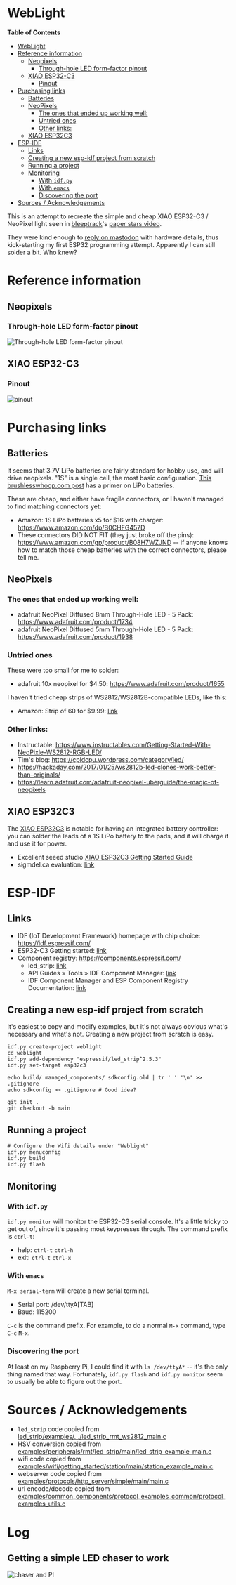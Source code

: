 WebLight
========

<!-- markdown-toc start - Don't edit this section. Run M-x markdown-toc-refresh-toc -->
**Table of Contents**

- [WebLight](#weblight)
- [Reference information](#reference-information)
    - [Neopixels](#neopixels)
        - [Through-hole LED form-factor pinout](#through-hole-led-form-factor-pinout)
    - [XIAO ESP32-C3](#xiao-esp32-c3)
        - [Pinout](#pinout)
- [Purchasing links](#purchasing-links)
    - [Batteries](#batteries)
    - [NeoPixels](#neopixels)
        - [The ones that ended up working well:](#the-ones-that-ended-up-working-well)
        - [Untried ones](#untried-ones)
        - [Other links:](#other-links)
    - [XIAO ESP32C3](#xiao-esp32c3)
- [ESP-IDF](#esp-idf)
    - [Links](#links)
    - [Creating a new esp-idf project from scratch](#creating-a-new-esp-idf-project-from-scratch)
    - [Running a project](#running-a-project)
    - [Monitoring](#monitoring)
        - [With `idf.py`](#with-idfpy)
        - [With `emacs`](#with-emacs)
        - [Discovering the port](#discovering-the-port)
- [Sources / Acknowledgements](#sources--acknowledgements)

<!-- markdown-toc end -->


This is an attempt to recreate the simple and cheap XIAO ESP32-C3 /
NeoPixel light seen in [bleeptrack](https://www.bleeptrack.de/)'s
[paper stars video](https://www.youtube.com/watch?v=MRfAjHKRlBU).

They were kind enough to
[reply on mastodon](https://hachyderm.io/@zellyn/111621948922719858) with
hardware details, thus kick-starting my first ESP32 programming attempt.
Apparently I can still solder a bit. Who knew?

# Reference information

## Neopixels

### Through-hole LED form-factor pinout
![Through-hole LED form-factor pinout](./img/neopixel-8mm-pins.jpg)

## XIAO ESP32-C3

### Pinout
![pinout](./img/pinout-xiao-esp32-c3.png)

# Purchasing links

## Batteries
It seems that 3.7V LiPo batteries are fairly standard for hobby use,
and will drive neopixels. "1S" is a single cell, the most basic
configuration. [This brushlesswhoop.com
post](https://brushlesswhoop.com/blog/battery-specifications/) has a
primer on LiPo batteries.

These are cheap, and either have fragile connectors, or I haven't managed to find matching connectors yet:
- Amazon: 1S LiPo batteries x5 for $16 with charger: https://www.amazon.com/dp/B0CHFG457D
- These connectors DID NOT FIT (they just broke off the pins):
  https://www.amazon.com/gp/product/B08H7WZJND -- if anyone knows how
  to match those cheap batteries with the correct connectors, please
  tell me.

## NeoPixels

### The ones that ended up working well:

- adafruit NeoPixel Diffused 8mm Through-Hole LED - 5 Pack: https://www.adafruit.com/product/1734
- adafruit NeoPixel Diffused 5mm Through-Hole LED - 5 Pack: https://www.adafruit.com/product/1938

### Untried ones

These were too small for me to solder:

- adafruit 10x neopixel for $4.50: https://www.adafruit.com/product/1655

I haven't tried cheap strips of WS2812/WS2812B-compatible LEDs, like this:

- Amazon: Strip of 60 for $9.99: [link](https://www.amazon.com/dp/B01CDTED80)

### Other links:

- Instructable: https://www.instructables.com/Getting-Started-With-NeoPixle-WS2812-RGB-LED/
- Tim's blog: https://cpldcpu.wordpress.com/category/led/
- https://hackaday.com/2017/01/25/ws2812b-led-clones-work-better-than-originals/
- https://learn.adafruit.com/adafruit-neopixel-uberguide/the-magic-of-neopixels

## XIAO ESP32C3

The [XIAO ESP32C3](https://www.seeedstudio.com/Seeed-XIAO-ESP32C3-p-5431.html)
is notable for having an integrated battery controller: you can solder
the leads of a 1S LiPo battery to the pads, and it will charge it and
use it for power.

- Excellent seeed studio [XIAO ESP32C3 Getting Started Guide](https://wiki.seeedstudio.com/XIAO_ESP32C3_Getting_Started/)
- sigmdel.ca evaluation: [link](https://sigmdel.ca/michel/ha/xiao/xiao_esp32c3_intro_en.html)

# ESP-IDF

## Links

- IDF (IoT Development Framework) homepage with chip choice: https://idf.espressif.com/
- ESP32-C3 Getting started: [link](https://docs.espressif.com/projects/esp-idf/en/stable/esp32c3/get-started/index.html)
- Component registry: https://components.espressif.com/
  - led_strip: [link](https://components.espressif.com/components/espressif/led_strip/versions/2.5.3)
  - API Guides » Tools » IDF Component Manager: [link](https://docs.espressif.com/projects/esp-idf/en/stable/esp32c3/api-guides/tools/idf-component-manager.html)
  - IDF Component Manager and ESP Component Registry Documentation: [link](https://docs.espressif.com/projects/idf-component-manager/en/latest/)

## Creating a new esp-idf project from scratch

It's easiest to copy and modify examples, but it's not always obvious
what's necessary and what's not. Creating a new project from scratch
is easy.

```shell
idf.py create-project weblight
cd weblight
idf.py add-dependency "espressif/led_strip^2.5.3"
idf.py set-target esp32c3

echo build/ managed_components/ sdkconfig.old | tr ' ' '\n' >> .gitignore
echo sdkconfig >> .gitignore # Good idea?

git init .
git checkout -b main
```

## Running a project

```shell
# Configure the Wifi details under "Weblight"
idf.py menuconfig
idf.py build
idf.py flash
```

## Monitoring

### With `idf.py`

`idf.py monitor` will monitor the ESP32-C3 serial console. It's a
little tricky to get out of, since it's passing most keypresses
through. The command prefix is `ctrl-t`:

- help: `ctrl-t` `ctrl-h`
- exit: `ctrl-t` `ctrl-x`

### With `emacs`

`M-x serial-term` will create a new serial terminal.

- Serial port: /dev/ttyA[TAB]
- Baud: 115200

`C-c` is the command prefix. For example, to do a normal `M-x` command, type `C-c` `M-x`.

### Discovering the port

At least on my Raspberry Pi, I could find it with `ls /dev/ttyA*` --
it's the only thing named that way. Fortunately, `idf.py flash` and
`idf.py monitor` seem to usually be able to figure out the port.

# Sources / Acknowledgements

- `led_strip` code copied from [led_strip/examples/.../led_strip_rmt_ws2812_main.c](https://github.com/espressif/idf-extra-components/blob/master/led_strip/examples/led_strip_rmt_ws2812/main/led_strip_rmt_ws2812_main.c)
- HSV conversion copied from [examples/peripherals/rmt/led_strip/main/led_strip_example_main.c](https://github.com/espressif/esp-idf/blob/master/examples/peripherals/rmt/led_strip/main/led_strip_example_main.c)
- wifi code copied from [examples/wifi/getting_started/station/main/station_example_main.c](https://github.com/espressif/esp-idf/blob/v5.2.1/examples/wifi/getting_started/station/main/station_example_main.c)
- webserver code copied from [examples/protocols/http_server/simple/main/main.c](https://github.com/espressif/esp-idf/blob/master/examples/protocols/http_server/simple/main/main.c)
- url encode/decode copied from [examples/common_components/protocol_examples_common/protocol_examples_utils.c](https://github.com/espressif/esp-idf/blob/master/examples/common_components/protocol_examples_common/protocol_examples_utils.c)

# Log

## Getting a simple LED chaser to work

![chaser and PI](./img/led-chaser.jpg)
